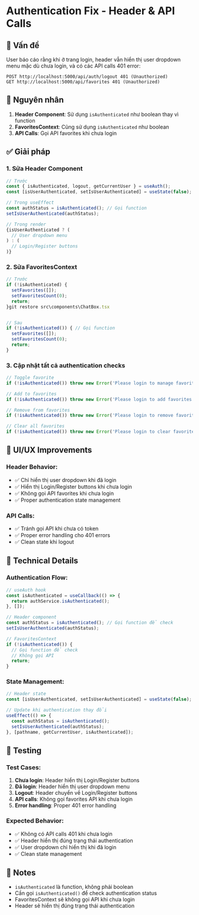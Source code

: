 # Authentication Fix - Header & API Calls

## 🎯 Vấn đề

User báo cáo rằng khi ở trang login, header vẫn hiển thị user dropdown menu mặc dù chưa login, và có các API calls 401 error:

```
POST http://localhost:5000/api/auth/logout 401 (Unauthorized)
GET http://localhost:5000/api/favorites 401 (Unauthorized)
```

## 🔧 Nguyên nhân

1. **Header Component**: Sử dụng `isAuthenticated` như boolean thay vì function
2. **FavoritesContext**: Cũng sử dụng `isAuthenticated` như boolean
3. **API Calls**: Gọi API favorites khi chưa login

## ✅ Giải pháp

### 1. **Sửa Header Component**

```typescript
// Trước
const { isAuthenticated, logout, getCurrentUser } = useAuth();
const [isUserAuthenticated, setIsUserAuthenticated] = useState(false);

// Trong useEffect
const authStatus = isAuthenticated(); // Gọi function
setIsUserAuthenticated(authStatus);

// Trong render
{isUserAuthenticated ? (
  // User dropdown menu
) : (
  // Login/Register buttons
)}
```

### 2. **Sửa FavoritesContext**

```typescript
// Trước
if (!isAuthenticated) {
  setFavorites([]);
  setFavoritesCount(0);
  return;
}git restore src\components\ChatBox.tsx


// Sau
if (!isAuthenticated()) { // Gọi function
  setFavorites([]);
  setFavoritesCount(0);
  return;
}
```

### 3. **Cập nhật tất cả authentication checks**

```typescript
// Toggle favorite
if (!isAuthenticated()) throw new Error('Please login to manage favorites');

// Add to favorites
if (!isAuthenticated()) throw new Error('Please login to add favorites');

// Remove from favorites
if (!isAuthenticated()) throw new Error('Please login to remove favorites');

// Clear all favorites
if (!isAuthenticated()) throw new Error('Please login to clear favorites');
```

## 🎨 UI/UX Improvements

### **Header Behavior:**

- ✅ Chỉ hiển thị user dropdown khi đã login
- ✅ Hiển thị Login/Register buttons khi chưa login
- ✅ Không gọi API favorites khi chưa login
- ✅ Proper authentication state management

### **API Calls:**

- ✅ Tránh gọi API khi chưa có token
- ✅ Proper error handling cho 401 errors
- ✅ Clean state khi logout

## 🔧 Technical Details

### **Authentication Flow:**

```typescript
// useAuth hook
const isAuthenticated = useCallback(() => {
  return authService.isAuthenticated();
}, []);

// Header component
const authStatus = isAuthenticated(); // Gọi function để check
setIsUserAuthenticated(authStatus);

// FavoritesContext
if (!isAuthenticated()) {
  // Gọi function để check
  // Không gọi API
  return;
}
```

### **State Management:**

```typescript
// Header state
const [isUserAuthenticated, setIsUserAuthenticated] = useState(false);

// Update khi authentication thay đổi
useEffect(() => {
  const authStatus = isAuthenticated();
  setIsUserAuthenticated(authStatus);
}, [pathname, getCurrentUser, isAuthenticated]);
```

## 🧪 Testing

### **Test Cases:**

1. **Chưa login**: Header hiển thị Login/Register buttons
2. **Đã login**: Header hiển thị user dropdown menu
3. **Logout**: Header chuyển về Login/Register buttons
4. **API calls**: Không gọi favorites API khi chưa login
5. **Error handling**: Proper 401 error handling

### **Expected Behavior:**

- ✅ Không có API calls 401 khi chưa login
- ✅ Header hiển thị đúng trạng thái authentication
- ✅ User dropdown chỉ hiển thị khi đã login
- ✅ Clean state management

## 📝 Notes

- `isAuthenticated` là function, không phải boolean
- Cần gọi `isAuthenticated()` để check authentication status
- FavoritesContext sẽ không gọi API khi chưa login
- Header sẽ hiển thị đúng trạng thái authentication
